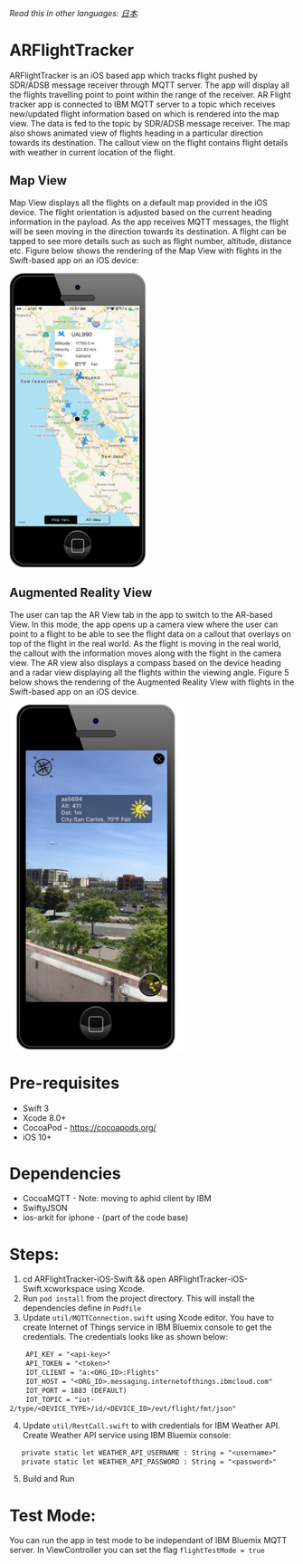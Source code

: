 *Read this in other languages: [日本](README-ja.md).*

# ARFlightTracker
ARFlightTracker is an iOS based app which tracks flight pushed by SDR/ADSB message receiver through MQTT server. The app will display all the flights travelling point to point within the range of the receiver. AR Flight tracker app is connected to IBM MQTT server to a topic which receives new/updated flight information based on which is rendered into the map view. The data is fed to the topic by SDR/ADSB message receiver. The map also shows animated view of flights heading in a particular direction towards its destination. The callout view on the flight contains flight details with weather in current location of the flight.

## Map View
Map View displays all the flights on a default map provided in the iOS device. The flight orientation is adjusted based on the current heading information in the payload. As the app receives MQTT messages, the flight will be seen moving in the direction towards its destination. A flight can be tapped to see more details such as such as flight number, altitude, distance etc. Figure below shows the rendering of the Map View with flights in the Swift-based app on an iOS device:

![alt tag](https://github.com/IBM/air-traffic-control/blob/master/assets/mapview-weather.png)

## Augmented Reality View
The user can tap the  AR View  tab in the app to switch to the AR-based View. In this mode, the app opens up a camera view where the user can point to a flight to be able to see the flight data on a callout that overlays on top of the flight in the real world. As the flight is moving in the real world, the callout with the information moves along with the flight in the camera view. The AR view also displays a compass based on the device heading and a radar view displaying all the flights within the viewing angle. Figure 5 below shows the rendering of the Augmented Reality View with flights in the Swift-based app on an iOS device.

![alt tag](https://github.com/IBM/air-traffic-control/blob/master/assets/arview-weather.png)

# Pre-requisites
 - Swift 3
 - Xcode 8.0+
 - CocoaPod - https://cocoapods.org/
 - iOS 10+


# Dependencies
 - CocoaMQTT -  Note: moving to aphid client by IBM
 - SwiftyJSON
 - ios-arkit for iphone - (part of the code base)

# Steps:
 1. cd ARFlightTracker-iOS-Swift && open ARFlightTracker-iOS-Swift.xcworkspace using Xcode.
 2. Run `pod install` from the project directory. This will install the dependencies define in `Podfile`
 3. Update `util/MQTTConnection.swift` using Xcode editor. You have to create Internet of Things service in IBM Bluemix console to get the credentials. The credentials looks like as shown below:
 ```
     API_KEY = "<api-key>"
     API_TOKEN = "<token>"
     IOT_CLIENT = "a:<ORG_ID>:Flights"
     IOT_HOST = "<ORG_ID>.messaging.internetofthings.ibmcloud.com"
     IOT_PORT = 1883 (DEFAULT)
     IOT_TOPIC = "iot-2/type/<DEVICE_TYPE>/id/<DEVICE_ID>/evt/flight/fmt/json"
 ```
 4. Update `util/RestCall.swift` to with credentials for IBM Weather API. Create Weather API service using IBM Bluemix console:
 ```
    private static let WEATHER_API_USERNAME : String = "<username>"
    private static let WEATHER_API_PASSWORD : String = "<password>"
 ```
 5. Build and Run

# Test Mode:
You can run the app in test mode to be independant of IBM Bluemix MQTT server. In ViewController you can set the flag
 `flightTestMode = true`
